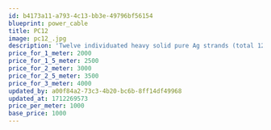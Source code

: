 ```yaml
---
id: b4173a11-a793-4c13-bb3e-49796bf56154
blueprint: power_cable
title: PC12
image: pc12_.jpg
description: 'Twelve individuated heavy solid pure Ag strands (total 12AWG) provide a clear choice for nearly all moderate-to-high current components, including most large amplifiers.'
price_for_1_meter: 2000
price_for_1_5_meter: 2500
price_for_2_meter: 3000
price_for_2_5_meter: 3500
price_for_3_meter: 4000
updated_by: a00f84a2-73c3-4b20-bc6b-8ff14df49968
updated_at: 1712269573
price_per_meter: 1000
base_price: 1000
---
```

